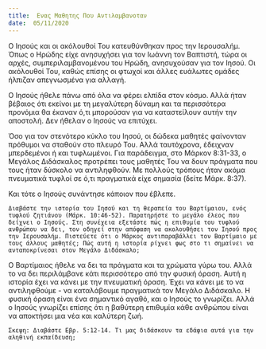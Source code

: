 ```yaml
---
title:  Ενας Μαθητης Που Αντιλαμβανοταν
date:  05/11/2020
---
```


Ο Ιησούς και οι ακόλουθοί Του κατευθύνθηκαν προς την Ιερουσαλήμ. Όπως ο Ηρώδης είχε ανησυχήσει για τον Ιωάννη τον Βαπτιστή, τώρα οι αρχές, συμπεριλαμβανομένου του Ηρώδη, ανησυχούσαν για τον Ιησού. Οι ακόλουθοί Του, καθώς επίσης οι φτωχοί και άλλες ευάλωτες ομάδες ήλπιζαν απεγνωσμένα για αλλαγή.

Ο Ιησούς ήθελε πάνω από όλα να φέρει ελπίδα στον κόσμο. Αλλά ήταν βέβαιος ότι εκείνοι με τη μεγαλύτερη δύναμη και τα περισσότερα προνόμια θα έκαναν ό,τι μπορούσαν για να καταστείλουν αυτήν την αποστολή. Δεν ήθελαν ο Ιησούς να επιτύχει.

Όσο για τον στενότερο κύκλο του Ιησού, οι δώδεκα μαθητές φαίνονταν πρόθυμοι να σταθούν στο πλευρό Του. Αλλά ταυτόχρονα, έδειχναν μπερδεμένοι ή και τυφλωμένοι. Για παράδειγμα, στο Μάρκον 8:31-33, ο Μεγάλος Διδάσκαλος προτρέπει τους μαθητές Του να δουν πράγματα που τους ήταν δύσκολο να αντιληφθούν. Με πολλούς τρόπους ήταν ακόμα πνευματικά τυφλοί σε ό,τι πραγματικά είχε σημασία (δείτε Μάρκ. 8:37).

Και τότε ο Ιησούς συνάντησε κάποιον που έβλεπε.

`Διαβάστε την ιστορία του Ιησού και τη θεραπεία του Βαρτίμαιου, ενός τυφλού ζητιάνου (Μάρκ. 10:46-52). Παρατηρήστε το μεγάλο έλεος που δείχνει ο Ιησούς. Στη συνέχεια εξετάστε πώς η επιθυμία του τυφλού ανθρώπου να δει, τον οδηγεί στην απόφαση να ακολουθήσει τον Ιησού προς την Ιερουσαλήμ. Πιστεύετε ότι ο Μάρκος αντιπαραβάλλει τον Βαρτίμαιο με τους άλλους μαθητές; Πώς αυτή η ιστορία ρίχνει φως στο τι σημαίνει να ανταποκρίνεσαι στον Μεγάλο Διδάσκαλο;`

Ο Βαρτίμαιος ήθελε να δει τα πράγματα και τα χρώματα γύρω του. Αλλά το να δει περιλάμβανε κάτι περισσότερο από την φυσική όραση. Αυτή η ιστορία έχει να κάνει με την πνευματική όραση. Έχει να κάνει με το να αντιληφθούμε - να καταλάβουμε πραγματικά τον Μεγάλο Διδάσκαλο. Η φυσική όραση είναι ένα σημαντικό αγαθό, και ο Ιησούς το γνωρίζει. Αλλά ο Ιησούς γνωρίζει επίσης ότι η βαθύτερη επιθυμία κάθε ανθρώπου είναι να αποκτήσει μια νέα και καλύτερη ζωή.

`Σκεψη: Διαβάστε Εβρ. 5:12-14. Τι μας διδάσκουν τα εδάφια αυτά για την αληθινή εκπαίδευση;`